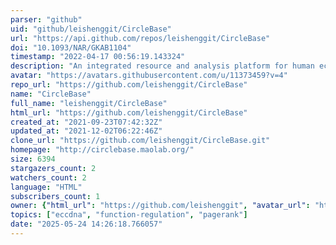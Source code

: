 ```yaml
---
parser: "github"
uid: "github/leishenggit/CircleBase"
url: "https://api.github.com/repos/leishenggit/CircleBase"
doi: "10.1093/NAR/GKAB1104"
timestamp: "2022-04-17 00:56:19.143324"
description: "An integrated resource and analysis platform for human eccDNAs"
avatar: "https://avatars.githubusercontent.com/u/11373459?v=4"
repo_url: "https://github.com/leishenggit/CircleBase"
name: "CircleBase"
full_name: "leishenggit/CircleBase"
html_url: "https://github.com/leishenggit/CircleBase"
created_at: "2021-09-23T07:42:32Z"
updated_at: "2021-12-02T06:22:46Z"
clone_url: "https://github.com/leishenggit/CircleBase.git"
homepage: "http://circlebase.maolab.org/"
size: 6394
stargazers_count: 2
watchers_count: 2
language: "HTML"
subscribers_count: 1
owner: {"html_url": "https://github.com/leishenggit", "avatar_url": "https://avatars.githubusercontent.com/u/11373459?v=4", "login": "leishenggit", "type": "User"}
topics: ["eccdna", "function-regulation", "pagerank"]
date: "2025-05-24 14:26:18.766057"
---
```

